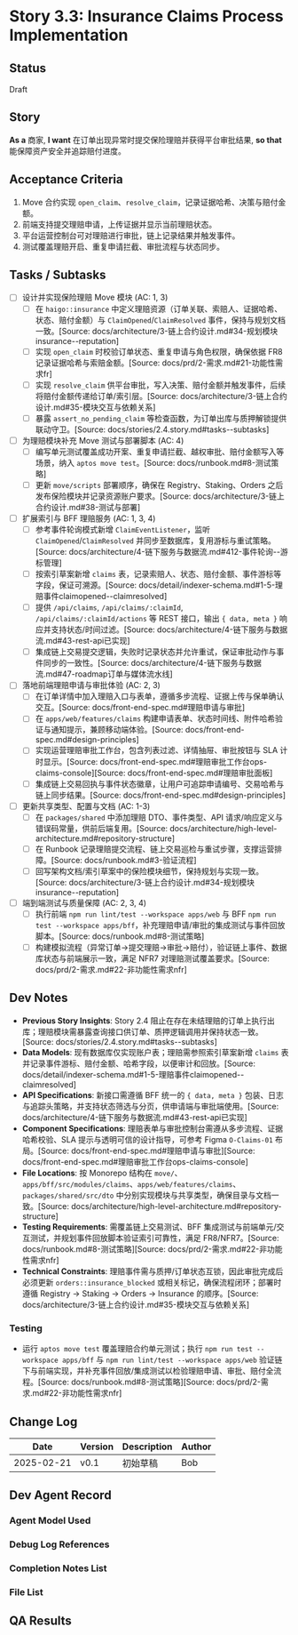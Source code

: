 # Story 3.3: Insurance Claims Process Implementation

## Status
Draft

## Story
**As a** 商家,
**I want** 在订单出现异常时提交保险理赔并获得平台审批结果,
**so that** 能保障资产安全并追踪赔付进度。

## Acceptance Criteria
1. Move 合约实现 `open_claim`、`resolve_claim`，记录证据哈希、决策与赔付金额。
2. 前端支持提交理赔申请，上传证据并显示当前理赔状态。
3. 平台运营控制台可对理赔进行审批，链上记录结果并触发事件。
4. 测试覆盖理赔开启、重复申请拦截、审批流程与状态同步。

## Tasks / Subtasks
- [ ] 设计并实现保险理赔 Move 模块 (AC: 1, 3)
  - [ ] 在 `haigo::insurance` 中定义理赔资源（订单关联、索赔人、证据哈希、状态、赔付金额）与 `ClaimOpened`/`ClaimResolved` 事件，保持与规划文档一致。[Source: docs/architecture/3-链上合约设计.md#34-规划模块insurance--reputation]
  - [ ] 实现 `open_claim` 时校验订单状态、重复申请与角色权限，确保依据 FR8 记录证据哈希与索赔金额。[Source: docs/prd/2-需求.md#21-功能性需求fr]
  - [ ] 实现 `resolve_claim` 供平台审批，写入决策、赔付金额并触发事件，后续将赔付金额传递给订单/索引层。[Source: docs/architecture/3-链上合约设计.md#35-模块交互与依赖关系]
  - [ ] 暴露 `assert_no_pending_claim` 等检查函数，为订单出库与质押解锁提供联动守卫。[Source: docs/stories/2.4.story.md#tasks--subtasks]
- [ ] 为理赔模块补充 Move 测试与部署脚本 (AC: 4)
  - [ ] 编写单元测试覆盖成功开案、重复申请拦截、越权审批、赔付金额写入等场景，纳入 `aptos move test`。[Source: docs/runbook.md#8-测试策略]
  - [ ] 更新 `move/scripts` 部署顺序，确保在 Registry、Staking、Orders 之后发布保险模块并记录资源账户要求。[Source: docs/architecture/3-链上合约设计.md#38-测试与部署]
- [ ] 扩展索引与 BFF 理赔服务 (AC: 1, 3, 4)
  - [ ] 参考事件轮询模式新增 `ClaimEventListener`，监听 `ClaimOpened`/`ClaimResolved` 并同步至数据库，复用游标与重试策略。[Source: docs/architecture/4-链下服务与数据流.md#412-事件轮询--游标管理]
  - [ ] 按索引草案新增 `claims` 表，记录索赔人、状态、赔付金额、事件游标等字段，保证可溯源。[Source: docs/detail/indexer-schema.md#1-5-理赔事件claimopened--claimresolved]
  - [ ] 提供 `/api/claims`, `/api/claims/:claimId`, `/api/claims/:claimId/actions` 等 REST 接口，输出 `{ data, meta }` 响应并支持状态/时间过滤。[Source: docs/architecture/4-链下服务与数据流.md#43-rest-api已实现]
  - [ ] 集成链上交易提交逻辑，失败时记录状态并允许重试，保证审批动作与事件同步的一致性。[Source: docs/architecture/4-链下服务与数据流.md#47-roadmap订单与媒体流水线]
- [ ] 落地前端理赔申请与审批体验 (AC: 2, 3)
  - [ ] 在订单详情中加入理赔入口与表单，遵循多步流程、证据上传与保单确认交互。[Source: docs/front-end-spec.md#理赔申请与审批]
  - [ ] 在 `apps/web/features/claims` 构建申请表单、状态时间线、附件哈希验证与通知提示，兼顾移动端体验。[Source: docs/front-end-spec.md#design-principles]
  - [ ] 实现运营理赔审批工作台，包含列表过滤、详情抽屉、审批按钮与 SLA 计时显示。[Source: docs/front-end-spec.md#理赔审批工作台ops-claims-console][Source: docs/front-end-spec.md#理赔审批面板]
  - [ ] 集成链上交易回执与事件状态徽章，让用户可追踪申请编号、交易哈希与链上同步结果。[Source: docs/front-end-spec.md#design-principles]
- [ ] 更新共享类型、配置与文档 (AC: 1-3)
  - [ ] 在 `packages/shared` 中添加理赔 DTO、事件类型、API 请求/响应定义与错误码常量，供前后端复用。[Source: docs/architecture/high-level-architecture.md#repository-structure]
  - [ ] 在 Runbook 记录理赔提交流程、链上交易巡检与重试步骤，支撑运营排障。[Source: docs/runbook.md#3-验证流程]
  - [ ] 回写架构文档/索引草案中的保险模块细节，保持规划与实现一致。[Source: docs/architecture/3-链上合约设计.md#34-规划模块insurance--reputation]
- [ ] 端到端测试与质量保障 (AC: 2, 3, 4)
  - [ ] 执行前端 `npm run lint/test --workspace apps/web` 与 BFF `npm run test --workspace apps/bff`，补充理赔申请/审批的集成测试与事件回放脚本。[Source: docs/runbook.md#8-测试策略]
  - [ ] 构建模拟流程（异常订单→提交理赔→审批→赔付），验证链上事件、数据库状态与前端展示一致，满足 NFR7 对理赔测试覆盖要求。[Source: docs/prd/2-需求.md#22-非功能性需求nfr]

## Dev Notes
- **Previous Story Insights**: Story 2.4 阻止在存在未结理赔的订单上执行出库；理赔模块需暴露查询接口供订单、质押逻辑调用并保持状态一致。[Source: docs/stories/2.4.story.md#tasks--subtasks]
- **Data Models**: 现有数据库仅实现账户表；理赔需参照索引草案新增 `claims` 表并记录事件游标、赔付金额、哈希字段，以便审计和回放。[Source: docs/detail/indexer-schema.md#1-5-理赔事件claimopened--claimresolved]
- **API Specifications**: 新接口需遵循 BFF 统一的 `{ data, meta }` 包装、日志与追踪头策略，并支持状态筛选与分页，供申请端与审批端使用。[Source: docs/architecture/4-链下服务与数据流.md#43-rest-api已实现]
- **Component Specifications**: 理赔表单与审批控制台需遵从多步流程、证据哈希校验、SLA 提示与透明可信的设计指导，可参考 Figma `O-Claims-01` 布局。[Source: docs/front-end-spec.md#理赔申请与审批][Source: docs/front-end-spec.md#理赔审批工作台ops-claims-console]
- **File Locations**: 按 Monorepo 结构在 `move/`、`apps/bff/src/modules/claims`、`apps/web/features/claims`、`packages/shared/src/dto` 中分别实现模块与共享类型，确保目录与文档一致。[Source: docs/architecture/high-level-architecture.md#repository-structure]
- **Testing Requirements**: 需覆盖链上交易测试、BFF 集成测试与前端单元/交互测试，并规划事件回放脚本验证索引可靠性，满足 FR8/NFR7。[Source: docs/runbook.md#8-测试策略][Source: docs/prd/2-需求.md#22-非功能性需求nfr]
- **Technical Constraints**: 理赔事件需与质押/订单状态互锁，因此审批完成后必须更新 `orders::insurance_blocked` 或相关标记，确保流程闭环；部署时遵循 Registry → Staking → Orders → Insurance 的顺序。[Source: docs/architecture/3-链上合约设计.md#35-模块交互与依赖关系]

### Testing
- 运行 `aptos move test` 覆盖理赔合约单元测试；执行 `npm run test --workspace apps/bff` 与 `npm run lint/test --workspace apps/web` 验证链下与前端实现，并补充事件回放/集成测试以检验理赔申请、审批、赔付全流程。[Source: docs/runbook.md#8-测试策略][Source: docs/prd/2-需求.md#22-非功能性需求nfr]

## Change Log
| Date | Version | Description | Author |
| ---- | ------- | ----------- | ------ |
| 2025-02-21 | v0.1 | 初始草稿 | Bob |

## Dev Agent Record
### Agent Model Used

### Debug Log References

### Completion Notes List

### File List

## QA Results
